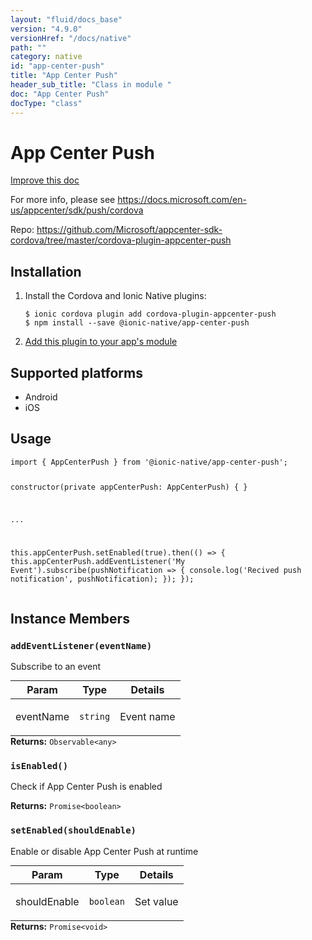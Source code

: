```yaml
---
layout: "fluid/docs_base"
version: "4.9.0"
versionHref: "/docs/native"
path: ""
category: native
id: "app-center-push"
title: "App Center Push"
header_sub_title: "Class in module "
doc: "App Center Push"
docType: "class"
---
```


<h1 class="api-title">App Center Push</h1>

<a class="improve-v2-docs" href="http://github.com/ionic-team/ionic-native/edit/master/src/@ionic-native/plugins/app-center-push/index.ts#L2">
  Improve this doc
</a>







<p>For more info, please see <a href="https://docs.microsoft.com/en-us/appcenter/sdk/push/cordova">https://docs.microsoft.com/en-us/appcenter/sdk/push/cordova</a></p>


<p>Repo:
  <a href="https://github.com/Microsoft/appcenter-sdk-cordova/tree/master/cordova-plugin-appcenter-push">
    https://github.com/Microsoft/appcenter-sdk-cordova/tree/master/cordova-plugin-appcenter-push
  </a>
</p>


<h2><a class="anchor" name="installation" href="#installation"></a>Installation</h2>
<ol class="installation">
  <li>Install the Cordova and Ionic Native plugins:<br>
    <pre><code class="nohighlight">$ ionic cordova plugin add cordova-plugin-appcenter-push
$ npm install --save @ionic-native/app-center-push
</code></pre>
  </li>
  <li><a href="https://ionicframework.com/docs/native/#Add_Plugins_to_Your_App_Module">Add this plugin to your app's module</a></li>
</ol>



<h2><a class="anchor" name="platforms" href="#platforms"></a>Supported platforms</h2>
<ul>
  <li>Android</li><li>iOS</li>
</ul>






<h2><a class="anchor" name="usage" href="#usage"></a>Usage</h2>
<pre><code class="lang-typescript">import { AppCenterPush } from &#39;@ionic-native/app-center-push&#39;;


constructor(private appCenterPush: AppCenterPush) { }

...

this.appCenterPush.setEnabled(true).then(() =&gt; {
   this.appCenterPush.addEventListener(&#39;My Event&#39;).subscribe(pushNotification =&gt; {
       console.log(&#39;Recived push notification&#39;, pushNotification);
   });
});
</code></pre>








<h2><a class="anchor" name="instance-members" href="#instance-members"></a>Instance Members</h2>
<h3><a class="anchor" name="addEventListener" href="#addEventListener"></a><code>addEventListener(eventName)</code></h3>




Subscribe to an event
<table class="table param-table" style="margin:0;">
  <thead>
  <tr>
    <th>Param</th>
    <th>Type</th>
    <th>Details</th>
  </tr>
  </thead>
  <tbody>
  <tr>
    <td>
      eventName</td>
    <td>
      <code>string</code>
    </td>
    <td>
      <p>Event name</p>
</td>
  </tr>
  </tbody>
</table>

<div class="return-value" markdown="1">
  <i class="icon ion-arrow-return-left"></i>
  <b>Returns:</b> <code>Observable&lt;any&gt;</code> 
</div><h3><a class="anchor" name="isEnabled" href="#isEnabled"></a><code>isEnabled()</code></h3>


Check if App Center Push is enabled


<div class="return-value" markdown="1">
  <i class="icon ion-arrow-return-left"></i>
  <b>Returns:</b> <code>Promise&lt;boolean&gt;</code> 
</div><h3><a class="anchor" name="setEnabled" href="#setEnabled"></a><code>setEnabled(shouldEnable)</code></h3>


Enable or disable App Center Push at runtime
<table class="table param-table" style="margin:0;">
  <thead>
  <tr>
    <th>Param</th>
    <th>Type</th>
    <th>Details</th>
  </tr>
  </thead>
  <tbody>
  <tr>
    <td>
      shouldEnable</td>
    <td>
      <code>boolean</code>
    </td>
    <td>
      <p>Set value</p>
</td>
  </tr>
  </tbody>
</table>

<div class="return-value" markdown="1">
  <i class="icon ion-arrow-return-left"></i>
  <b>Returns:</b> <code>Promise&lt;void&gt;</code> 
</div>





